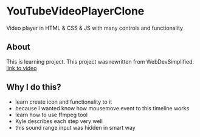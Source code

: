 # YouTubeVideoPlayerClone
Video player in HTML &amp; CSS &amp; JS with many controls and functionality

## About
This is learning project.
This project was rewritten from WebDevSimplified. [link to video](https://www.youtube.com/watch?v=ZeNyjnneq_w)

## Why I do this?
- learn create icon and functionality to it
- because I wanted know how mousemove event to this timeline works
- learn how to use ffmpeg tool
- Kyle describes each step very well
- this sound range input was hidden in smart way


